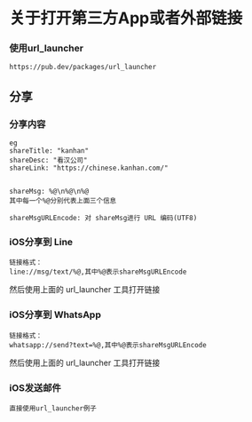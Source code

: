 # 关于打开第三方App或者外部链接

### 使用url_launcher

```
https://pub.dev/packages/url_launcher
```



## 分享

### 分享内容

```
eg
shareTitle: "kanhan"
shareDesc: "看汉公司"
shareLink: "https://chinese.kanhan.com/"


shareMsg: %@\n%@\n%@
其中每一个%@分别代表上面三个信息

shareMsgURLEncode: 对 shareMsg进行 URL 编码(UTF8)
```

### iOS分享到 Line

```
链接格式：
line://msg/text/%@,其中%@表示shareMsgURLEncode
```

然后使用上面的 url_launcher 工具打开链接

### iOS分享到 WhatsApp

```
链接格式：
whatsapp://send?text=%@,其中%@表示shareMsgURLEncode
```

然后使用上面的 url_launcher 工具打开链接

### iOS发送邮件

```
直接使用url_launcher例子
```

